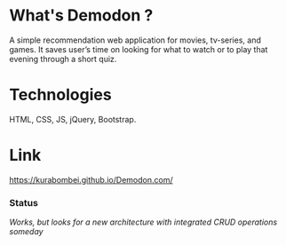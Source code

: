 # What's Demodon ?
A simple recommendation web application for movies, tv-series, and games.  It saves user’s time on looking for what to watch or to play that evening through a short quiz.
# Technologies
 HTML, CSS, JS, jQuery, Bootstrap.
# Link
https://kurabombei.github.io/Demodon.com/
### Status
*Works, but looks for a new architecture with integrated CRUD operations someday* 

